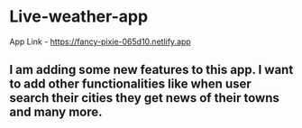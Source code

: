 # Live-weather-app

App Link - https://fancy-pixie-065d10.netlify.app

<h2> I am adding some new features to this app. I want to add other functionalities like when user search their cities they get news of their towns and many more. </h2>
